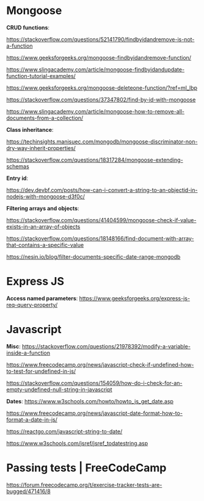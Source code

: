 # Mongoose 

__CRUD functions__:

https://stackoverflow.com/questions/52141790/findbyidandremove-is-not-a-function

https://www.geeksforgeeks.org/mongoose-findbyidandremove-function/

https://www.slingacademy.com/article/mongoose-findbyidandupdate-function-tutorial-examples/

https://www.geeksforgeeks.org/mongoose-deleteone-function/?ref=ml_lbp

https://stackoverflow.com/questions/37347802/find-by-id-with-mongoose

https://www.slingacademy.com/article/mongoose-how-to-remove-all-documents-from-a-collection/

__Class inheritance__:

https://techinsights.manisuec.com/mongodb/mongoose-discriminator-non-dry-way-inherit-properties/

https://stackoverflow.com/questions/18317284/mongoose-extending-schemas

__Entry id__:

https://dev.devbf.com/posts/how-can-i-convert-a-string-to-an-objectid-in-nodejs-with-mongoose-d3f0c/


__Filtering arrays and objects__:

https://stackoverflow.com/questions/41404599/mongoose-check-if-value-exists-in-an-array-of-objects

https://stackoverflow.com/questions/18148166/find-document-with-array-that-contains-a-specific-value

https://nesin.io/blog/filter-documents-specific-date-range-mongodb




# Express JS

__Access named parameters__:
https://www.geeksforgeeks.org/express-js-req-query-property/

# Javascript

__Misc__:
https://stackoverflow.com/questions/21978392/modify-a-variable-inside-a-function

https://www.freecodecamp.org/news/javascript-check-if-undefined-how-to-test-for-undefined-in-js/

https://stackoverflow.com/questions/154059/how-do-i-check-for-an-empty-undefined-null-string-in-javascript

__Dates__:
https://www.w3schools.com/howto/howto_js_get_date.asp

https://www.freecodecamp.org/news/javascript-date-format-how-to-format-a-date-in-js/

https://reactgo.com/javascript-string-to-date/

https://www.w3schools.com/jsref/jsref_todatestring.asp


# Passing tests | FreeCodeCamp

https://forum.freecodecamp.org/t/exercise-tracker-tests-are-bugged/471416/8
